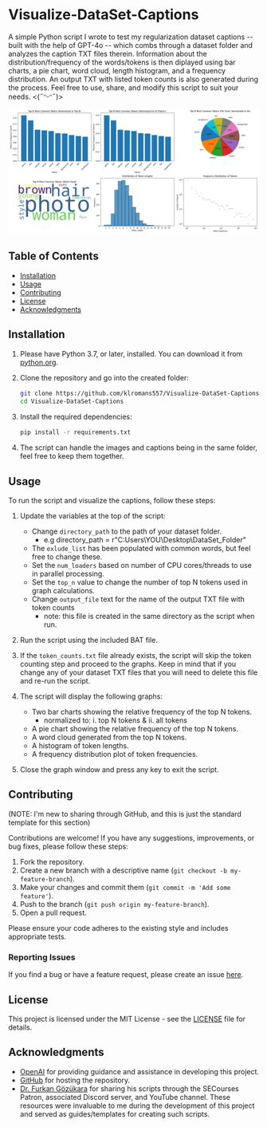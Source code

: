 # Visualize-DataSet-Captions
A simple Python script I wrote to test my regularization dataset captions -- built with the help of GPT-4o -- which combs through a dataset folder and analyzes the caption TXT files therein. Information about the distribution/frequency of the words/tokens is then diplayed using bar charts, a pie chart, word cloud, length histogram, and a frequency distribution. An output TXT with listed token counts is also generated during the process. Feel free to use, share, and modify this script to suit your needs. 
<(˶ᵔᵕᵔ˶)>

![screenshot](Preview_Graphs.png)

## Table of Contents

- [Installation](#installation)
- [Usage](#usage)
- [Contributing](#contributing)
- [License](#license)
- [Acknowledgments](#acknowledgments)

## Installation

1. Please have Python 3.7, or later, installed. You can download it from [python.org](https://www.python.org/downloads/).

2. Clone the repository and go into the created folder:
    ```sh
    git clone https://github.com/klromans557/Visualize-DataSet-Captions.git
    cd Visualize-DataSet-Captions
    ```

3. Install the required dependencies:
    ```sh
    pip install -r requirements.txt
    ```
    
4. The script can handle the images and captions being in the same folder, feel free to keep them together.

## Usage

To run the script and visualize the captions, follow these steps:

1. Update the variables at the top of the script:
   - Change `directory_path` to the path of your dataset folder.
     * e.g directory_path = r"C:Users\YOU\Desktop\DataSet_Folder"
   - The `exlude_list` has been populated with common words, but feel free to change these.
   - Set the `num_loaders` based on number of CPU cores/threads to use in parallel processing.
   - Set the `top_n` value to change the number of top N tokens used in graph calculations.
   - Change `output_file` text for the name of the output TXT file with token counts
     * note: this file is created in the same directory as the script when run.

3. Run the script using the included BAT file.

4. If the `token_counts.txt` file already exists, the script will skip the token counting step and proceed to the graphs. Keep in mind that if you change any of your dataset TXT files that you will need to delete this file and re-run the script.

5. The script will display the following graphs:
    - Two bar charts showing the relative frequency of the top N tokens.
        * normalized to: i. top N tokens & ii. all tokens
    - A pie chart showing the relative frequency of the top N tokens.
    - A word cloud generated from the top N tokens.
    - A histogram of token lengths.
    - A frequency distribution plot of token frequencies.

6. Close the graph window and press any key to exit the script.

## Contributing

(NOTE: I'm new to sharing through GitHub, and this is just the standard template for this section)

Contributions are welcome! If you have any suggestions, improvements, or bug fixes, please follow these steps:

1. Fork the repository.
2. Create a new branch with a descriptive name (`git checkout -b my-feature-branch`).
3. Make your changes and commit them (`git commit -m 'Add some feature'`).
4. Push to the branch (`git push origin my-feature-branch`).
5. Open a pull request.

Please ensure your code adheres to the existing style and includes appropriate tests.

### Reporting Issues

If you find a bug or have a feature request, please create an issue [here](https://github.com/klromans557/Visualize-DataSet-Captions/issues).

## License

This project is licensed under the MIT License - see the [LICENSE](LICENSE) file for details.

## Acknowledgments

- [OpenAI](https://www.openai.com) for providing guidance and assistance in developing this project.
- [GitHub](https://github.com) for hosting the repository.
- [Dr. Furkan Gözükara](https://www.patreon.com/SECourses/posts) for sharing his scripts through the SECourses Patron, associated Discord server, and YouTube channel.
  These resources were invaluable to me during the development of this project and served as guides/templates for creating such scripts.
